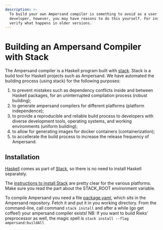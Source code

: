 ```yaml
---
description: >-
  To build your own Ampersand compiler is something to avoid as a user. As a
  developer, however, you may have reasons to do this yourself. For instance to
  verify what happens in older versions.
---
```


# Building an Ampersand Compiler with Stack

The Ampersand compiler is a Haskell program built with [stack](https://haskellstack.org/). Stack is a build tool for Haskell projects such as Ampersand. We have automated the building process \(using stack\) for the following purposes:

1. to prevent mistakes such as dependency conflicts inside and between Haskell packages, for an uninterrupted  compilation process \(robust building\);
2. to generate ampersand compilers for different platforms \(platform independence\);
3. to provide a reproducible and reliable build process to developers with diverse development tools, operating systems, and working environments \(uniform building\); 
4. to allow for generating images for docker containers \(containerization\);
5. to accellerate the build process to increase the release frequency of Ampersand.

## Installation

[Haskell](https://www.haskell.org/) comes as part of [Stack](http://haskellstack.org), so there is no need to install Haskell separately.

The [instructions to install Stack](http://haskellstack.org) are pretty clear for the various platforms. Make sure you read the part about the STACK\_ROOT environment variable.

To compile Ampersand you need a file [package.yaml](https://github.com/AmpersandTarski/Ampersand/blob/development/package.yaml), which sits in the Ampersand repository. Fetch it and put it in you working directory. From the command-line, call command `stack install` and after a while \(go get coffee!\) your ampersand compiler exists! NB: If you want to build Rieks'  preprocessor as well, the magic spell is `stack install --flag ampersand:buildAll`

